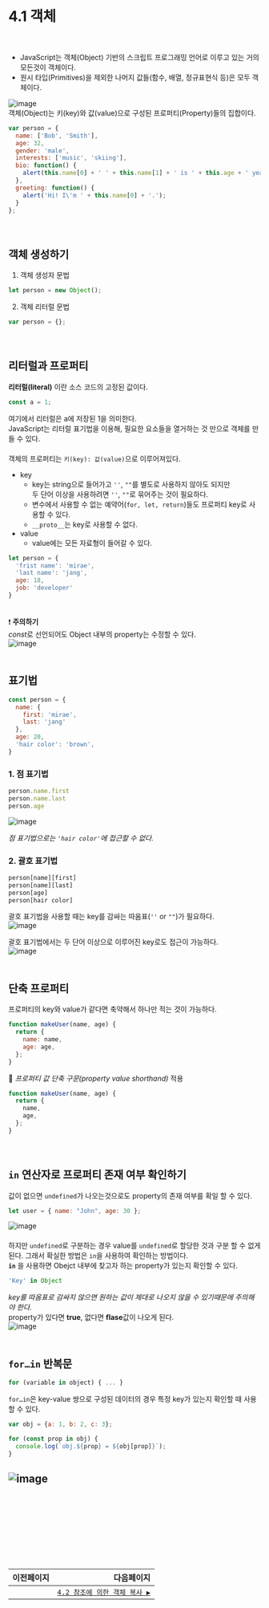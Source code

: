 # 4.1 객체   
　   
- JavaScript는 객체(Object) 기반의 스크립트 프로그래밍 언어로 이루고 있는 거의 모든것이 객체이다.
- 원시 타입(Primitives)을 제외한 나머지 값들(함수, 배열, 정규표현식 등)은 모두 객체이다.

![image](https://user-images.githubusercontent.com/70567818/120576502-d46f5200-c45d-11eb-8bc1-e5c1e958299d.png)  
객체(Object)는 키(key)와 값(value)으로 구성된 프로퍼티(Property)들의 집합이다.  
```javascript
var person = {
  name: ['Bob', 'Smith'],
  age: 32,
  gender: 'male',
  interests: ['music', 'skiing'],
  bio: function() {
    alert(this.name[0] + ' ' + this.name[1] + ' is ' + this.age + ' years old. He likes ' + this.interests[0] + ' and ' + this.interests[1] + '.');
  },
  greeting: function() {
    alert('Hi! I\'m ' + this.name[0] + '.');
  }
};
```
　   
## 객체 생성하기
1. 객체 생성자 문법
```javascript
let person = new Object();
```
2. 객체 리터럴 문법
```javascript
var person = {};
```  
　   
## 리터럴과 프로퍼티
**리터럴(literal)** 이란 소스 코드의 고정된 값이다.
```javascript
const a = 1;
```
여기에서 리터럴은 a에 저장된 1을 의미한다.   
JavaScript는 리터럴 표기법을 이용해, 필요한 요소들을 열거하는 것 만으로 객체를 만들 수 있다.  
　   
객체의 프로퍼티는 `키(key): 값(value)`으로 이루어져있다.  
- key
  - key는 string으로 들어가고 `''`, `""`를 별도로 사용하지 않아도 되지만  
  두 단어 이상을 사용하려면 `''`, `""`로 묶어주는 것이 필요하다.
  - 변수에서 사용할 수 없는 예약어(`for, let, return`)들도 프로퍼티 key로 사용할 수 있다.
  - `__proto__`는 key로 사용할 수 없다.
- value
  - value에는 모든 자료형이 들어갈 수 있다.  

```javascript
let person = {
  'frist name': 'mirae',
  'last name': 'jang',
  age: 18,
  job: 'developer'
}
```  
　  
❗ **주의하기**  
*const*로 선언되어도 Object 내부의 property는 수정할 수 있다.  
![image](https://user-images.githubusercontent.com/70567818/120580201-bad10900-c463-11eb-981a-af708895745f.png)   
　   
## 표기법
```javascript
const person = {
  name: {
    first: 'mirae',
    last: 'jang'
  },
  age: 20,
  'hair color': 'brown',
}
```
### 1. 점 표기법
```javascript
person.name.first
person.name.last
person.age
```  
![image](https://user-images.githubusercontent.com/70567818/120588741-a9dbc400-c472-11eb-973a-a4a41cf30d14.png)  

*점 표기법으로는 `'hair color'`에 접근할 수 없다.*
　   
### 2. 괄호 표기법
```javascript
person[name][first]
person[name][last]
person[age]
person[hair color]
```
괄호 표기법을 사용할 때는 key를 감싸는 따옴표(`''` or `""`)가 필요하다.  
![image](https://user-images.githubusercontent.com/70567818/120589060-3edebd00-c473-11eb-82b4-dca1030a9c14.png)  

괄호 표기법에서는 두 단어 이상으로 이루어진 key로도 접근이 가능하다.   
![image](https://user-images.githubusercontent.com/70567818/120589155-60d83f80-c473-11eb-95c2-2e5fc8e9fced.png)   
　   
## 단축 프로퍼티
프로퍼티의 key와 value가 같다면 축약해서 하나만 적는 것이 가능하다.
```javascript
function makeUser(name, age) {
  return {
    name: name,
    age: age,
  };
}
```
🔽 *프로퍼티 값 단축 구문(property value shorthand)* 적용 
```javascript
function makeUser(name, age) {
  return {
    name,
    age,
  };
}
```   
　   
## `in` 연산자로 프로퍼티 존재 여부 확인하기
값이 없으면 `undefined`가 나오는것으로도 property의 존재 여부를 확일 할 수 있다.
```javascript
let user = { name: "John", age: 30 };
```   
![image](https://user-images.githubusercontent.com/70567818/120590638-cdecd480-c475-11eb-8987-94058c8a6be5.png)   
　   
하지만 `undefined`로 구분하는 경우 value를 `undefined`로 할당한 것과 구분 할 수 없게 된다.
그래서 확실한 방법은 `in`을 사용하여 확인하는 방법이다.
　   
**`in`** 을 사용하면 Obejct 내부에 찾고자 하는 property가 있는지 확인할 수 있다.
```javascript
'Key' in Object
```  
*key를 따옴표로 감싸지 않으면 원하는 값이 제대로 나오지 않을 수 있기때문에 주의해야 한다.*   
property가 있다면 **true**, 없다면 **flase**값이 나오게 된다.  
![image](https://user-images.githubusercontent.com/70567818/120590789-12787000-c476-11eb-96fc-65cd60bea300.png)   
　   
## `for…in` 반복문
```javascript
for (variable in object) { ... }
```
`for…in`은 key-value 쌍으로 구성된 데이터의 경우 특정 key가 있는지 확인할 때 사용할 수 있다.

```javascript
var obj = {a: 1, b: 2, c: 3};

for (const prop in obj) {
  console.log(`obj.${prop} = ${obj[prop]}`);
}
```   
![image](https://user-images.githubusercontent.com/70567818/120592298-929fd500-c478-11eb-9d5e-daa857b30d5a.png)   
　   
　   
　   
　   
　   
---   
|이전페이지|다음페이지|
|:---|---:|
||[`4.2 참조에 의한 객체 복사 ▶`](../4.2_object-copy#42-참조에-의한-객체-복사)|
